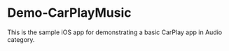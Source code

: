 # Demo-CarPlayMusic
This is the sample iOS app for demonstrating a basic CarPlay app in Audio category.
